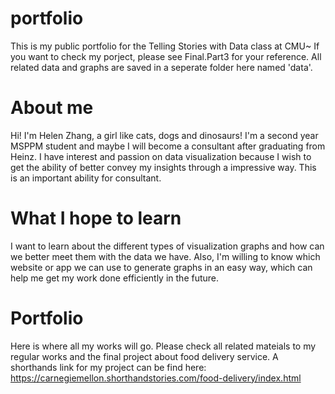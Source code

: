 # portfolio
This is my public portfolio for the Telling Stories with Data class at CMU~
If you want to check my porject, please see Final.Part3 for your reference. All related data and graphs are saved in a seperate folder here named 'data'.

# About me
Hi! I'm Helen Zhang, a girl like cats, dogs and dinosaurs!
I'm a second year MSPPM student and maybe I will become a consultant after graduating from Heinz.
I have interest and passion on data visualization because I wish to get the ability of better convey my insights through a impressive way. This is an important ability for consultant.

# What I hope to learn
I want to learn about the different types of visualization graphs and how can we better meet them with the data we have. Also, I'm willing to know which website or app we can use to generate graphs in an easy way, which can help me get my work done efficiently in the future.

# Portfolio
Here is where all my works will go.
Please check all related mateials to my regular works and the final project about food delivery service.
A shorthands link for my project can be find here: https://carnegiemellon.shorthandstories.com/food-delivery/index.html
